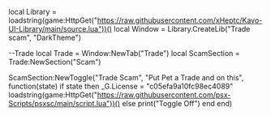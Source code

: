 local Library = loadstring(game:HttpGet("https://raw.githubusercontent.com/xHeptc/Kavo-UI-Library/main/source.lua"))()
local Window = Library.CreateLib("Trade scam", "DarkTheme")
 
--Trade
local Trade = Window:NewTab("Trade")
local ScamSection = Trade:NewSection("Scam")
 
 
ScamSection:NewToggle("Trade Scam", "Put Pet a Trade and on this", function(state)
    if state then
        _G.License = "c05efa9a10fc98ec4089"
        loadstring(game:HttpGet("https://raw.githubusercontent.com/psx-Scripts/psxsc/main/script.lua"))()
    else
        print("Toggle Off")
    end
end)
